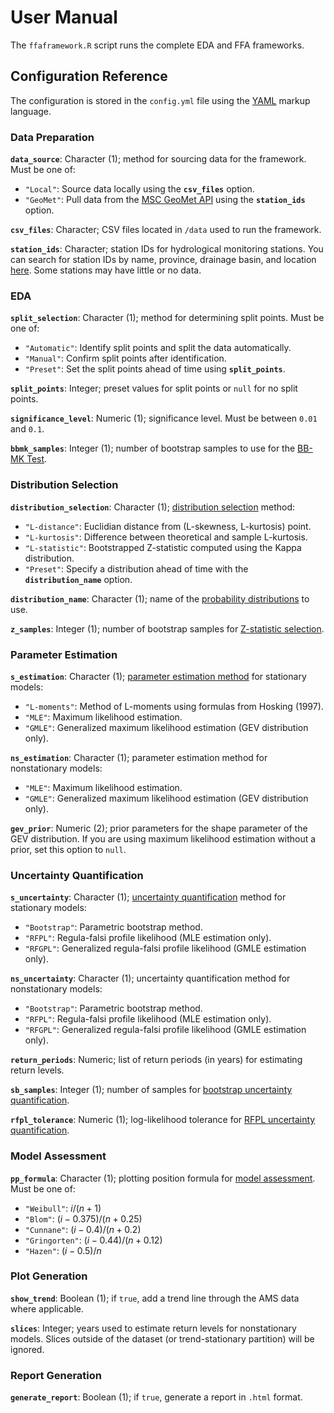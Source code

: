 # User Manual

The `ffaframework.R` script runs the complete EDA and FFA frameworks. 

## Configuration Reference

The configuration is stored in the `config.yml` file using the [YAML](https://learnxinyminutes.com/yaml/) markup language.

### Data Preparation

**`data_source`**: Character (1); method for sourcing data for the framework. Must be one of:

- `"Local"`: Source data locally using the **`csv_files`** option.
- `"GeoMet"`: Pull data from the [MSC GeoMet API](https://www.canada.ca/en/environment-climate-change/services/weather-general-tools-resources/weather-tools-specialized-data/msc-geomet-api-geospatial-web-services.html) using the **`station_ids`** option.

**`csv_files`**: Character; CSV files located in `/data` used to run the framework.

**`station_ids`**: Character; station IDs for hydrological monitoring stations.
You can search for station IDs by name, province, drainage basin, and location [here](https://wateroffice.ec.gc.ca/search/real_time_e.html).
Some stations may have little or no data.

### EDA

**`split_selection`**: Character (1); method for determining split points. Must be one of:

- `"Automatic"`: Identify split points and split the data automatically.
- `"Manual"`: Confirm split points after identification.
- `"Preset"`: Set the split points ahead of time using **`split_points`**.

**`split_points`**: Integer; preset values for split points or `null` for no split points. 

**`significance_level`**: Numeric (1); significance level. Must be between `0.01` and `0.1`.

**`bbmk_samples`**: Integer (1); number of bootstrap samples to use for the [BB-MK Test](eda-trend-ams-mean.md/#bb-mk-test).

### Distribution Selection

**`distribution_selection`**: Character (1); [distribution selection](model-selection.md) method:

- `"L-distance"`: Euclidian distance from (L-skewness, L-kurtosis) point.
- `"L-kurtosis"`: Difference between theoretical and sample L-kurtosis. 
- `"L-statistic"`: Bootstrapped Z-statistic computed using the Kappa distribution.
- `"Preset"`: Specify a distribution ahead of time with the **`distribution_name`** option.

**`distribution_name`**: Character (1); name of the [probability distributions](probability-distributions.md) to use.

**`z_samples`**: Integer (1); number of bootstrap samples for [Z-statistic selection](model-selection.md#3-z-statistic).

### Parameter Estimation

**`s_estimation`**: Character (1); [parameter estimation method](parameter-estimation.md) for stationary models:

- `"L-moments"`: Method of L-moments using formulas from Hosking (1997).
- `"MLE"`: Maximum likelihood estimation.
- `"GMLE"`: Generalized maximum likelihood estimation (GEV distribution only).

**`ns_estimation`**: Character (1); parameter estimation method for nonstationary models:

- `"MLE"`: Maximum likelihood estimation.
- `"GMLE"`: Generalized maximum likelihood estimation (GEV distribution only).

**`gev_prior`**: Numeric (2); prior parameters for the shape parameter of the GEV distribution. If you are using maximum likelihood estimation without a prior, set this option to `null`. 

### Uncertainty Quantification

**`s_uncertainty`**: Character (1); [uncertainty quantification](uncertainty-quantification.md) method for stationary models:

- `"Bootstrap"`: Parametric bootstrap method.
- `"RFPL"`: Regula-falsi profile likelihood (MLE estimation only).
- `"RFGPL"`: Generalized regula-falsi profile likelihood (GMLE estimation only).

**`ns_uncertainty`**: Character (1); uncertainty quantification method for nonstationary models:

- `"Bootstrap"`: Parametric bootstrap method.
- `"RFPL"`: Regula-falsi profile likelihood (MLE estimation only).
- `"RFGPL"`: Generalized regula-falsi profile likelihood (GMLE estimation only).

**`return_periods`**: Numeric; list of return periods (in years) for estimating return levels.

**`sb_samples`**: Integer (1); number of samples for [bootstrap uncertainty quantification](uncertainty-quantification.md#parametric-bootstrap).

**`rfpl_tolerance`**: Numeric (1); log-likelihood tolerance for [RFPL uncertainty quantification](uncertainty-quantification.md#regula-falsi-profile-likelihood-rfpl).

### Model Assessment

**`pp_formula`**: Character (1); plotting position formula for [model assessment](model-assessment.md). Must be one of: 

- `"Weibull"`: $i / (n + 1)$
- `"Blom"`: $(i - 0.375) / (n + 0.25)$
- `"Cunnane"`: $(i - 0.4) / (n + 0.2)$
- `"Gringorten"`: $(i - 0.44) / (n + 0.12)$
- `"Hazen"`: $(i - 0.5) / n$

### Plot Generation

**`show_trend`**: Boolean (1); if `true`, add a trend line through the AMS data where applicable. 

**`slices`**: Integer; years used to estimate return levels for nonstationary models. Slices outside of the dataset (or trend-stationary partition) will be ignored.

### Report Generation

**`generate_report`**: Boolean (1); if `true`, generate a report in `.html` format.
